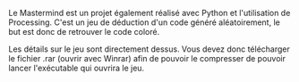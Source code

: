 
Le Mastermind est un projet également réalisé avec Python et l'utilisation de Processing.
C'est un jeu de déduction d'un code généré aléatoirement, le but est donc de retrouver le code coloré.

Les détails sur le jeu sont directement dessus.
Vous devez donc télécharger le fichier .rar (ouvrir avec Winrar) afin de pouvoir le compresser de pouvoir
lancer l'exécutable qui ouvrira le jeu.
